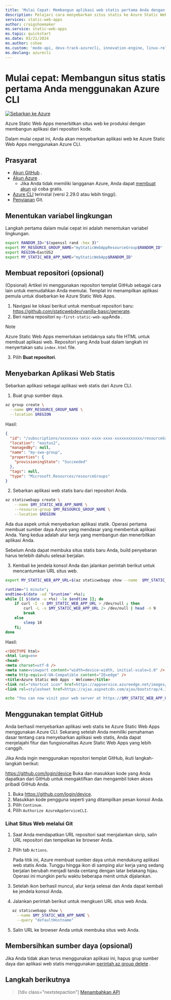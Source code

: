 ```yaml
---
title: 'Mulai Cepat: Membangun aplikasi web statis pertama Anda dengan Azure Static Web Apps menggunakan CLI'
description: Pelajari cara menyebarkan situs statis ke Azure Static Web Apps dengan Azure CLI.
services: static-web-apps
author: craigshoemaker
ms.service: static-web-apps
ms.topic: quickstart
ms.date: 03/21/2024
ms.author: cshoe
ms.custom: 'mode-api, devx-track-azurecli, innovation-engine, linux-related-content'
ms.devlang: azurecli
---
```


# Mulai cepat: Membangun situs statis pertama Anda menggunakan Azure CLI

[![Sebarkan ke Azure](https://aka.ms/deploytoazurebutton)](https://go.microsoft.com/fwlink/?linkid=2262845)

Azure Static Web Apps menerbitkan situs web ke produksi dengan membangun aplikasi dari repositori kode.

Dalam mulai cepat ini, Anda akan menyebarkan aplikasi web ke Azure Static Web Apps menggunakan Azure CLI.

## Prasyarat

- [Akun GitHub](https://github.com) .
- [Akun Azure](https://portal.azure.com) .
  - Jika Anda tidak memiliki langganan Azure, Anda dapat [membuat akun](https://azure.microsoft.com/free) uji coba gratis.
- [Azure CLI](/cli/azure/install-azure-cli) terinstal (versi 2.29.0 atau lebih tinggi).
- [Penyiapan](https://www.git-scm.com/downloads) Git. 

## Menentukan variabel lingkungan

Langkah pertama dalam mulai cepat ini adalah menentukan variabel lingkungan.

```bash
export RANDOM_ID="$(openssl rand -hex 3)"
export MY_RESOURCE_GROUP_NAME="myStaticWebAppResourceGroup$RANDOM_ID"
export REGION=EastUS2
export MY_STATIC_WEB_APP_NAME="myStaticWebApp$RANDOM_ID"
```

## Membuat repositori (opsional)

(Opsional) Artikel ini menggunakan repositori templat GitHub sebagai cara lain untuk memudahkan Anda memulai. Templat ini menampilkan aplikasi pemula untuk disebarkan ke Azure Static Web Apps.

1. Navigasi ke lokasi berikut untuk membuat repositori baru: https://github.com/staticwebdev/vanilla-basic/generate.
2. Beri nama repositori `my-first-static-web-app`Anda .

> [!NOTE]
> Azure Static Web Apps memerlukan setidaknya satu file HTML untuk membuat aplikasi web. Repositori yang Anda buat dalam langkah ini menyertakan satu `index.html` file.

3. Pilih **Buat repositori**.

## Menyebarkan Aplikasi Web Statis

Sebarkan aplikasi sebagai aplikasi web statis dari Azure CLI.

1. Buat grup sumber daya.

```bash
az group create \
  --name $MY_RESOURCE_GROUP_NAME \
  --location $REGION
```

Hasil:
<!-- expected_similarity=0.3 -->
```json
{
  "id": "/subscriptions/xxxxxxxx-xxxx-xxxx-xxxx-xxxxxxxxxxxx/resourceGroups/my-swa-group",
  "location": "eastus2",
  "managedBy": null,
  "name": "my-swa-group",
  "properties": {
    "provisioningState": "Succeeded"
  },
  "tags": null,
  "type": "Microsoft.Resources/resourceGroups"
}
```

2. Sebarkan aplikasi web statis baru dari repositori Anda.

```bash
az staticwebapp create \
    --name $MY_STATIC_WEB_APP_NAME \
    --resource-group $MY_RESOURCE_GROUP_NAME \
    --location $REGION 
```

Ada dua aspek untuk menyebarkan aplikasi statik. Operasi pertama membuat sumber daya Azure yang mendasar yang membentuk aplikasi Anda. Yang kedua adalah alur kerja yang membangun dan menerbitkan aplikasi Anda.

Sebelum Anda dapat membuka situs statis baru Anda, build penyebaran harus terlebih dahulu selesai berjalan.

3. Kembali ke jendela konsol Anda dan jalankan perintah berikut untuk mencantumkan URL situs web.

```bash
export MY_STATIC_WEB_APP_URL=$(az staticwebapp show --name  $MY_STATIC_WEB_APP_NAME --resource-group $MY_RESOURCE_GROUP_NAME --query "defaultHostname" -o tsv)
```

```bash
runtime="1 minute";
endtime=$(date -ud "$runtime" +%s);
while [[ $(date -u +%s) -le $endtime ]]; do
    if curl -I -s $MY_STATIC_WEB_APP_URL > /dev/null ; then 
        curl -L -s $MY_STATIC_WEB_APP_URL 2> /dev/null | head -n 9
        break
    else 
        sleep 10
    fi;
done
```

Hasil:
<!-- expected_similarity=0.3 -->
```HTML
<!DOCTYPE html>
<html lang=en>
<head>
<meta charset=utf-8 />
<meta name=viewport content="width=device-width, initial-scale=1.0" />
<meta http-equiv=X-UA-Compatible content="IE=edge" />
<title>Azure Static Web Apps - Welcome</title>
<link rel="shortcut icon" href=https://appservice.azureedge.net/images/static-apps/v3/favicon.svg type=image/x-icon />
<link rel=stylesheet href=https://ajax.aspnetcdn.com/ajax/bootstrap/4.1.1/css/bootstrap.min.css crossorigin=anonymous />
```

```bash
echo "You can now visit your web server at https://$MY_STATIC_WEB_APP_URL"
```

## Menggunakan templat GitHub

Anda berhasil menyebarkan aplikasi web statis ke Azure Static Web Apps menggunakan Azure CLI. Sekarang setelah Anda memiliki pemahaman dasar tentang cara menyebarkan aplikasi web statis, Anda dapat menjelajahi fitur dan fungsionalitas Azure Static Web Apps yang lebih canggih.

Jika Anda ingin menggunakan repositori templat GitHub, ikuti langkah-langkah berikut:

https://github.com/login/device Buka dan masukkan kode yang Anda dapatkan dari GitHub untuk mengaktifkan dan mengambil token akses pribadi GitHub Anda.

1. Buka https://github.com/login/device.
2. Masukkan kode pengguna seperti yang ditampilkan pesan konsol Anda.
3. Pilih `Continue`.
4. Pilih `Authorize AzureAppServiceCLI`.

### Lihat Situs Web melalui Git

1. Saat Anda mendapatkan URL repositori saat menjalankan skrip, salin URL repositori dan tempelkan ke browser Anda.
2. Pilih tab `Actions`.

   Pada titik ini, Azure membuat sumber daya untuk mendukung aplikasi web statis Anda. Tunggu hingga ikon di samping alur kerja yang sedang berjalan berubah menjadi tanda centang dengan latar belakang hijau. Operasi ini mungkin perlu waktu beberapa menit untuk dijalankan.

3. Setelah ikon berhasil muncul, alur kerja selesai dan Anda dapat kembali ke jendela konsol Anda.
4. Jalankan perintah berikut untuk mengkueri URL situs web Anda.
```bash
   az staticwebapp show \
     --name $MY_STATIC_WEB_APP_NAME \
     --query "defaultHostname"
```
5. Salin URL ke browser Anda untuk membuka situs web Anda.

## Membersihkan sumber daya (opsional)

Jika Anda tidak akan terus menggunakan aplikasi ini, hapus grup sumber daya dan aplikasi web statis menggunakan [perintah az group delete](/cli/azure/group#az-group-delete) .

## Langkah berikutnya

> [!div class="nextstepaction"]
> [Menambahkan API](add-api.md)